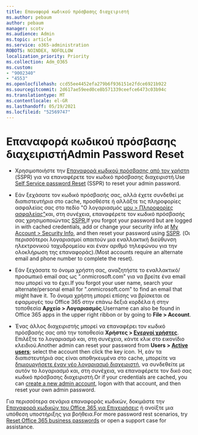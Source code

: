 ```yaml
---
title: Επαναφορά κωδικού πρόσβασης διαχειριστή
ms.author: pebaum
author: pebaum
manager: scotv
ms.audience: Admin
ms.topic: article
ms.service: o365-administration
ROBOTS: NOINDEX, NOFOLLOW
localization_priority: Priority
ms.collection: Adm_O365
ms.custom:
- "9002340"
- "4553"
ms.openlocfilehash: ccd55ee4452efa279b6f936151e2fdce6921b922
ms.sourcegitcommit: 2d617ae59eed0ce8b571339ceefce6473c03b94c
ms.translationtype: MT
ms.contentlocale: el-GR
ms.lasthandoff: 05/19/2021
ms.locfileid: "52569747"
---
```

# <a name="admin-password-reset"></a><span data-ttu-id="a8d68-102">Επαναφορά κωδικού πρόσβασης διαχειριστή</span><span class="sxs-lookup"><span data-stu-id="a8d68-102">Admin Password Reset</span></span>

- <span data-ttu-id="a8d68-103">Χρησιμοποιήστε την [Επαναφορά κωδικού πρόσβασης από τον χρήστη](https://passwordreset.microsoftonline.com/) (SSPR) για να επαναφέρετε τον κωδικό πρόσβασης διαχειριστή.</span><span class="sxs-lookup"><span data-stu-id="a8d68-103">Use [Self Service password Reset](https://passwordreset.microsoftonline.com/) (SSPR) to reset your admin password.</span></span>

- <span data-ttu-id="a8d68-104">Εάν ξεχάσατε τον κωδικό πρόσβασής σας, αλλά έχετε συνδεθεί με διαπιστευτήρια στο cache, προσθέστε ή αλλάξτε τις πληροφορίες ασφαλείας σας στο πεδίο "Ο λογαριασμός [μου > Πληροφορίες ασφαλείας"](https://mysignins.microsoft.com/security-info)και, στη συνέχεια, επαναφέρετε τον κωδικό πρόσβασής σας χρησιμοποιώντας [SSPR.](https://passwordreset.microsoftonline.com/)</span><span class="sxs-lookup"><span data-stu-id="a8d68-104">If you forgot your password but are logged in with cached credentials, add or change your security info at [My Account > Security Info](https://mysignins.microsoft.com/security-info), and then reset your password using [SSPR](https://passwordreset.microsoftonline.com/).</span></span> <span data-ttu-id="a8d68-105">(Οι περισσότεροι λογαριασμοί απαιτούν μια εναλλακτική διεύθυνση ηλεκτρονικού ταχυδρομείου και έναν αριθμό τηλεφώνου για την ολοκλήρωση της επαναφοράς).</span><span class="sxs-lookup"><span data-stu-id="a8d68-105">(Most accounts require an alternate email and phone number to complete the reset).</span></span>

- <span data-ttu-id="a8d68-106">Εάν ξεχάσατε το όνομα χρήστη σας, αναζητήστε το εναλλακτικό/προσωπικό email σας ως ".onmicrosoft.com" για να βρείτε ένα email που μπορεί να το έχει.</span><span class="sxs-lookup"><span data-stu-id="a8d68-106">If you forgot your user name, search your alternate/personal email for ".onmicrosoft.com" to find an email that might have it.</span></span>  <span data-ttu-id="a8d68-107">Το όνομα χρήστη μπορεί επίσης να βρίσκεται σε εφαρμογές του Office 365 στην επάνω δεξιά κορδέλα ή στην τοποθεσία **Αρχείο > Λογαριασμός**.</span><span class="sxs-lookup"><span data-stu-id="a8d68-107">Username can also be found in Office 365 apps in the upper right ribbon or by going to **File > Account**.</span></span>

- <span data-ttu-id="a8d68-108">Ένας άλλος διαχειριστής μπορεί να επαναφέρει τον κωδικό πρόσβασής σας από την τοποθεσία **Χρήστες > [Ενεργοί χρήστες](https://portal.office.com/adminportal/home#/users)**. Επιλέξτε το λογαριασμό και, στη συνέχεια, κάντε κλικ στο εικονίδιο κλειδιού.</span><span class="sxs-lookup"><span data-stu-id="a8d68-108">Another admin can reset your password from **Users > [Active users](https://portal.office.com/adminportal/home#/users)**; select the account then click the key icon.</span></span>  <span data-ttu-id="a8d68-109">Ή, εάν τα διαπιστευτήριά σας είναι αποθηκευμένα στο cache, μπορείτε να [δημιουργήσετε έναν νέο λογαριασμό διαχειριστή](https://portal.office.com/adminportal/home#/users), να συνδεθείτε με αυτόν το λογαριασμό και, στη συνέχεια, να επαναφέρετε τον δικό σας κωδικό πρόσβασης διαχειριστή.</span><span class="sxs-lookup"><span data-stu-id="a8d68-109">Or if your credentials are cached, you can [create a new admin account](https://portal.office.com/adminportal/home#/users), logon with that account, and then reset your own admin password.</span></span>

<span data-ttu-id="a8d68-110">Για περισσότερα σενάρια επαναφοράς κωδικών, δοκιμάστε την [Επαναφορά κωδικών του Office 365 για Επιχειρήσεις](/microsoft-365/admin/add-users/reset-passwords) ή ανοίξτε μια υπόθεση υποστήριξης για βοήθεια.</span><span class="sxs-lookup"><span data-stu-id="a8d68-110">For more password rest scenarios, try [Reset Office 365 business passwords](/microsoft-365/admin/add-users/reset-passwords) or open a support case for assistance.</span></span>
